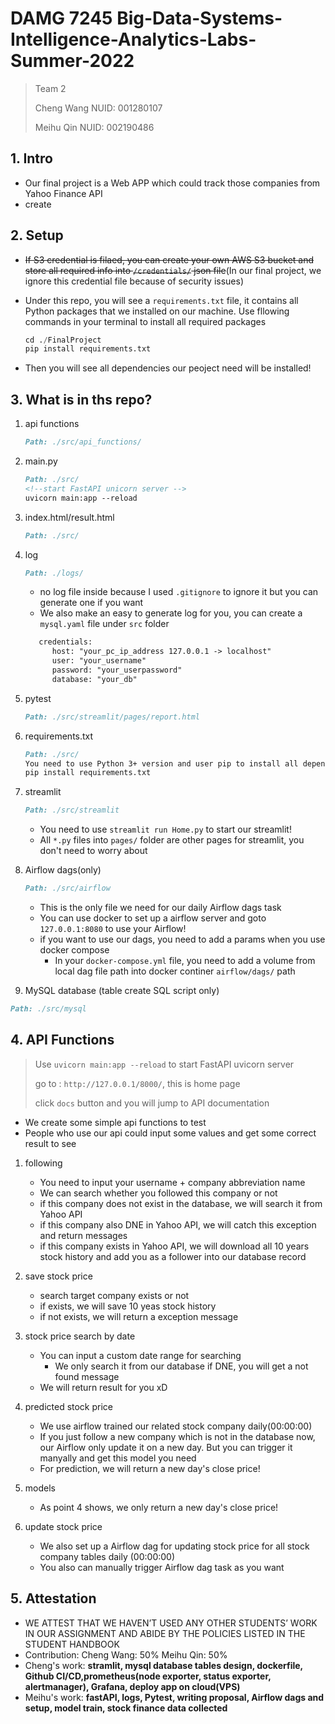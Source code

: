 # DAMG 7245 Big-Data-Systems-Intelligence-Analytics-Labs-Summer-2022

> Team 2
> 
> Cheng Wang NUID: 001280107
> 
> Meihu Qin NUID: 002190486


## 1. Intro

- Our final project is a Web APP which could track those companies from Yahoo Finance API
- create

## 2. Setup

- ~~If S3 credential is filaed, you can create your own AWS S3 bucket and store all required info into `/credentials/` json file~~(In our final project, we ignore this credential file because of security issues)
- Under this repo, you will see a `requirements.txt` file, it contains all Python packages that we installed on our machine.  Use fllowing commands in your terminal to install all required packages
  ```python
  cd ./FinalProject
  pip install requirements.txt
  ```

- Then you will see all dependencies our peoject need will be installed!

## 3. What is in ths repo?

1. api functions
   ```markdown
   Path: ./src/api_functions/
   ```

2. main.py
   ```markdown
   Path: ./src/
   <!--start FastAPI unicorn server -->
   uvicorn main:app --reload 
   ```
3. index.html/result.html
   ```markdown
   Path: ./src/
   ```
4. log
   ```markdown
   Path: ./logs/
   ```
   - no log file inside because I used `.gitignore` to ignore it but you can generate one if you want
   - We also make an easy to generate log for you, you can create a `mysql.yaml` file under `src` folder

   ```markdown
      credentials:
         host: "your_pc_ip_address 127.0.0.1 -> localhost"
         user: "your_username"
         password: "your_userpassword"
         database: "your_db"
   ```

5.  pytest
    ```markdown
    Path: ./src/streamlit/pages/report.html
    ```

6.  requirements.txt
    ```markdown
    Path: ./src/
    You need to use Python 3+ version and user pip to install all dependencies
    pip install requirements.txt 
    ```
7. streamlit
   ```markdown
   Path: ./src/streamlit
   ```

   - You need to use `streamlit run Home.py` to start our streamlit!
   - All `*.py` files into `pages/` folder are other pages for streamlit, you don't need to worry about
8. Airflow dags(only)
   ```markdown
   Path: ./src/airflow
   ```
  
   - This is the only file we need for our daily Airflow dags task
   - You can use docker to set up a airflow server and goto `127.0.0.1:8080` to use your Airflow!
   - if you want to use our dags, you need to add a params when you use docker compose
      - In your `docker-compose.yml` file, you need to add a volume from local dag file path into docker continer `airflow/dags/` path
      

9.  MySQL database (table create SQL script only)
   ```markdown
   Path: ./src/mysql
   ```

## 4. API Functions

> Use `uvicorn main:app --reload` to start FastAPI uvicorn server
> 
> go to : `http://127.0.0.1/8000/`, this is home page
> 
> click `docs` button and you will jump to API documentation

- We create some simple api functions to test
- People who use our api could input some values and get some correct result to see

1. following
   - You need to input your username + company abbreviation name
   - We can search whether you followed this company or not
   - if this company does not exist in the database, we will search it from Yahoo API
   - if this company also DNE in Yahoo API, we will catch this exception and return messages
   - if this company exists in Yahoo API, we will download all 10 years stock history and add you as a follower into our database record

2. save stock price
   - search target company exists or not
   - if exists, we will save 10 yeas stock history
   - if not exists, we will return a exception message

3. stock price search by date
   - You can input a custom date range for searching
      - We only search it from our database if DNE, you will get a not found message
   - We will return result for you xD
  
4. predicted stock price
   - We use airflow trained our related stock company daily(00:00:00)
   - If you just follow a new company which is not in the database now, our Airflow only update it on a new day. But you can trigger it manyally and get this model you need
   - For prediction, we will return a new day's close price!

5. models
   - As point 4 shows, we only return a new day's close price!

6. update stock price
   - We also set up a Airflow dag for updating stock price for all stock company tables daily (00:00:00)
   - You also can manually trigger Airflow dag task as you want
## 5. Attestation 
- WE ATTEST THAT WE HAVEN’T USED ANY OTHER STUDENTS’ WORK IN OUR ASSIGNMENT AND ABIDE BY THE POLICIES LISTED IN THE STUDENT HANDBOOK
- Contribution: Cheng Wang: 50% Meihu Qin: 50%
- Cheng's work: **stramlit, mysql database tables design, dockerfile, Github CI/CD,prometheus(node exporter, status exporter, alertmanager), Grafana, deploy app on cloud(VPS)**
- Meihu's work: **fastAPI, logs, Pytest, writing proposal, Airflow dags and setup, model train, stock finance data collected**
